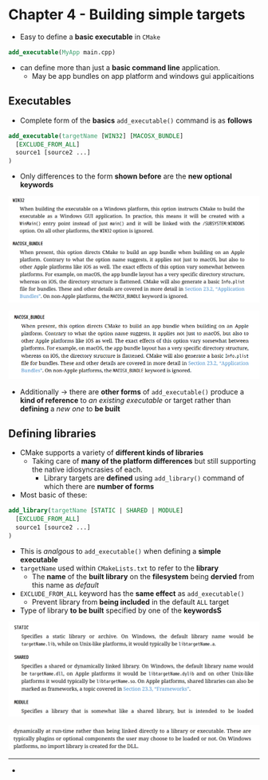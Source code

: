 # Chapter 4 - Building simple targets

- Easy to define a **basic executable** in `CMake` 

```cmake
add_executable(MyApp main.cpp)
```

- can define more than just a **basic command line** application.
  - May be app bundles on app platform and windows gui applicaitions

## Executables

- Complete form of the **basics** `add_executable()` command is as **follows**

```cmake
add_executable(targetName [WIN32] [MACOSX_BUNDLE]
  [EXCLUDE_FROM_ALL]
  source1 [source2 ...]
)
```

- Only differences to the form **shown before** are the **new optional keywords**

![image](https://github.com/sbalfe/all-notes/blob/master/images/image-20220219231220270.png)

![image](https://github.com/sbalfe/all-notes/blob/master/images/image-20220824024947789.png)

- Additionally $\to$ there are **other forms** of `add_executable()` produce a **kind of reference** to *an existing executable* or target rather than **defining** a *new one* to **be built**

## Defining libraries

- CMake supports a variety of **different kinds of libraries**
  - Taking care of **many of the platform differences** but still supporting the native idiosyncrasies of each.
    - Library targets are **defined** using `add_library()` command of which there are **number of forms**
- Most basic of these:

```cmake
add_library(targetName [STATIC | SHARED | MODULE]
  [EXCLUDE_FROM_ALL]
  source1 [source2 ...]
)
```

- This is *analgous* to `add_executable()` when defining a **simple executable**
- `targetName` used within `CMakeLists.txt`  to refer to the **library**
  - The **name** of the **built library** on the **filesystem** being **dervied** from this name as *default*
- `EXCLUDE_FROM_ALL` keyword has the **same effect** as `add_executable()` 
  - Prevent library from **being included** in the default `ALL` target
- Type of library **to be built** specified by one of the **keywordsS**

![image](https://github.com/sbalfe/all-notes/blob/master/images/image-20220219232520229.png)

![image](https://github.com/sbalfe/all-notes/blob/master/images/image-20220219232716407.png)

---

- 